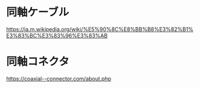 # 同軸ケーブル
https://ja.m.wikipedia.org/wiki/%E5%90%8C%E8%BB%B8%E3%82%B1%E3%83%BC%E3%83%96%E3%83%AB

# 同軸コネクタ

https://coaxial--connector.com/about.php

